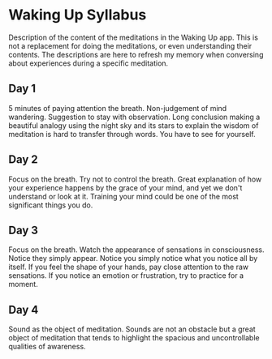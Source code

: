 # Waking Up Syllabus
Description of the content of the meditations in the Waking Up app. This is not a replacement for doing the meditations, or even understanding their contents. The descriptions are here to refresh my memory when conversing about experiences during a specific meditation.

## Day 1
5 minutes of paying attention the breath. Non-judgement of mind wandering. Suggestion to stay with observation. Long conclusion making a beautiful analogy using the night sky and its stars to explain the wisdom of meditation is hard to transfer through words. You have to see for yourself.

## Day 2
Focus on the breath. Try not to control the breath. Great explanation of how your experience happens by the grace of your mind, and yet we don't understand or look at it. Training your mind could be one of the most significant things you do.

## Day 3
Focus on the breath. Watch the appearance of sensations in consciousness. Notice they simply appear. Notice you simply notice what you notice all by itself. If you feel the shape of your hands, pay close attention to the raw sensations. If you notice an emotion or frustration, try to practice for a moment.

## Day 4
Sound as the object of meditation. Sounds are not an obstacle but a great object of meditation that tends to highlight the spacious and uncontrollable qualities of awareness.
